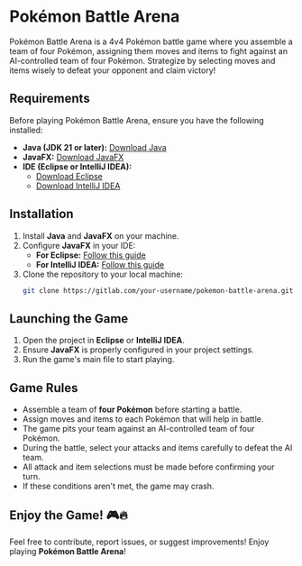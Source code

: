 # Pokémon Battle Arena

Pokémon Battle Arena is a 4v4 Pokémon battle game where you assemble a team of four Pokémon, assigning them moves and items to fight against an AI-controlled team of four Pokémon. Strategize by selecting moves and items wisely to defeat your opponent and claim victory!

## Requirements

Before playing Pokémon Battle Arena, ensure you have the following installed:

- **Java (JDK 21 or later):** [Download Java](https://www.oracle.com/java/technologies/javase-jdk21-downloads.html)
- **JavaFX:** [Download JavaFX](https://openjfx.io/)
- **IDE (Eclipse or IntelliJ IDEA):**
  - [Download Eclipse](https://www.eclipse.org/downloads/)
  - [Download IntelliJ IDEA](https://www.jetbrains.com/idea/download/)

## Installation

1. Install **Java** and **JavaFX** on your machine.
2. Configure **JavaFX** in your IDE:
   - **For Eclipse:** [Follow this guide](https://www.eclipse.org/efxclipse/)
   - **For IntelliJ IDEA:** [Follow this guide](https://openjfx.io/openjfx-docs/)
3. Clone the repository to your local machine:
   ```bash
   git clone https://gitlab.com/your-username/pokemon-battle-arena.git
   ```

## Launching the Game

1. Open the project in **Eclipse** or **IntelliJ IDEA**.
2. Ensure **JavaFX** is properly configured in your project settings.
3. Run the game's main file to start playing.

## Game Rules

- Assemble a team of **four Pokémon** before starting a battle.
- Assign moves and items to each Pokémon that will help in battle.
- The game pits your team against an AI-controlled team of four Pokémon.
- During the battle, select your attacks and items carefully to defeat the AI team.
- All attack and item selections must be made before confirming your turn.
- If these conditions aren't met, the game may crash.

## Enjoy the Game! 🎮🔥

Feel free to contribute, report issues, or suggest improvements! Enjoy playing **Pokémon Battle Arena**!
